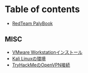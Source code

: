 # Table of contents

* [RedTeam PalyBook](README.md)

## MISC

* [VMware Workstationインストール](TryHackMe/vmwareinstall.md)
* [Kali Linuxの環境](misc/kali-linuxno.md)
* [TryHackMeのOpenVPN接続](misc/tryhackmenoopenvpn.md)
